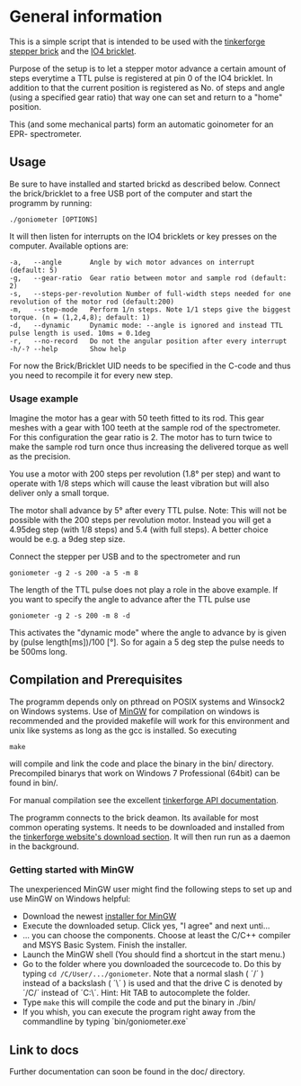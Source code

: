 ﻿# General information
This is a simple script that is intended to be used with the [tinkerforge][1]
[stepper brick][2] and the [IO4 bricklet][3].

  Purpose of the setup is to let a stepper motor advance a certain amount
of steps everytime a TTL pulse is registered at pin 0 of the IO4 bricklet.
In addition to that the current position is registered as No. of steps and
angle (using a specified gear ratio) that way one can set and return
to a "home" position.

  This (and some mechanical parts) form an automatic goinometer for an EPR-
spectrometer.


## Usage
Be sure to have installed and started brickd as described below. Connect the
brick/bricklet to a free USB port of the computer and start the programm by
running:

    ./goniometer [OPTIONS]

It will then listen for interrupts on the IO4 bricklets or key presses on
the computer. Available options are:

    -a,   --angle       Angle by wich motor advances on interrupt (default: 5)
    -g,   --gear-ratio  Gear ratio between motor and sample rod (default: 2)
    -s,   --steps-per-revolution Number of full-width steps needed for one revolution of the motor rod (default:200)
    -m,   --step-mode   Perform 1/n steps. Note 1/1 steps give the biggest torque. (n = (1,2,4,8); default: 1)
    -d,   --dynamic     Dynamic mode: --angle is ignored and instead TTL pulse length is used. 10ms = 0.1deg
    -r,   --no-record   Do not the angular position after every interrupt
    -h/-? --help        Show help

For now the Brick/Bricklet UID needs to be specified in the C-code and thus
you need to recompile it for every new step.

### Usage example
Imagine the motor has a gear with 50 teeth fitted to its rod. This gear
meshes with a gear with 100 teeth at the sample rod of the spectrometer.
For this configuration the gear ratio is 2. The motor has to turn twice to
make the sample rod turn once thus increasing the delivered torque as well
as the precision.

  You use a motor with 200 steps per revolution (1.8° per step) and want to
operate with 1/8 steps which will cause the least vibration but will also
deliver only a small torque.

The motor shall advance by 5° after every TTL pulse. Note: This will not 
be possible with the 200 steps per revolution motor. Instead you will get
a 4.95deg step (with 1/8 steps) and 5.4 (with full steps). A better choice
would be e.g. a 9deg step size.

Connect the stepper per USB and to the spectrometer and run

    goniometer -g 2 -s 200 -a 5 -m 8


The length of the TTL pulse does not play a role in the above example. If
you want to specify the angle to advance after the TTL pulse use

    goniometer -g 2 -s 200 -m 8 -d

This activates the "dynamic mode" where the angle to advance by is given by 
(pulse length[ms])/100 [°]. So for again a 5 deg step the pulse needs to be
500ms long.


## Compilation and Prerequisites
The programm depends only on pthread on POSIX systems and Winsock2 on
Windows systems. Use of [MinGW][4] for compilation on windows is
recommended and the provided makefile will work for this environment and
unix like systems as long as the gcc is installed. So executing 

    make

will compile and link the code and place the binary in the bin/ directory.
Precompiled binarys that work on Windows 7 Professional (64bit) can be found
in bin/.

For manual compilation see the excellent [tinkerforge API documentation][6].

The programm connects to the brick deamon. Its available for most common
operating systems. It needs to be downloaded and installed from the
[tinkerforge website's download section][5]. It will then run run as a
daemon in the background.

### Getting started with MinGW
The unexperienced MinGW user might find the following steps to set up and use
MinGW on Windows helpful:

  * Download the newest [installer for MinGW][7]
  * Execute the downloaded setup. Click yes, "I agree" and next unti...
  * ... you can choose the components. Choose at least the C/C++ compiler
    and MSYS Basic System.  Finish the installer.
  * Launch the MinGW shell (You should find a shortcut in the start menu.)
  * Go to the folder where you downloaded the sourcecode to. Do this by
    typing `cd /C/User/.../goniometer`. Note that a normal slash
    ( ´/´ ) instead of a backslash ( ´\´ ) is used and that the drive C is
    denoted by ´/C/´ instead of ´C:\´. Hint: Hit TAB to autocomplete the
    folder.
  * Type `make` this will compile the code and put the binary in ./bin/
  * If you whish, you can execute the program right away from the
    commandline by typing ´bin/goniometer.exe`


## Link to docs
Further documentation can soon be found in the doc/ directory.


[1]: http://tinkerforge.com
[2]: http://www.tinkerforge.com/doc/Hardware/Bricks/Stepper_Brick.html
[3]: http://www.tinkerforge.com/doc/Hardware/Bricklets/IO4.html
[4]: http://mingw.org
[5]: http://www.tinkerforge.com/doc/Downloads.html
[6]: http://www.tinkerforge.com/doc/Software/API_Bindings.html#api-bindings-c
[7]: http://sourceforge.net/projects/mingw/files/Installer/mingw-get-inst/